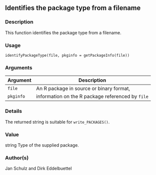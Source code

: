 ## Identifies the package type from a filename

### Description

This function identifies the package type from a filename.

### Usage

    identifyPackageType(file, pkginfo = getPackageInfo(file))

### Arguments

| Argument  | Description                                       |
|-----------|---------------------------------------------------|
| `file`    | An R package in source or binary format,          |
| `pkginfo` | information on the R package referenced by `file` |

### Details

The returned string is suitable for `write_PACKAGES()`.

### Value

string Type of the supplied package.

### Author(s)

Jan Schulz and Dirk Eddelbuettel
